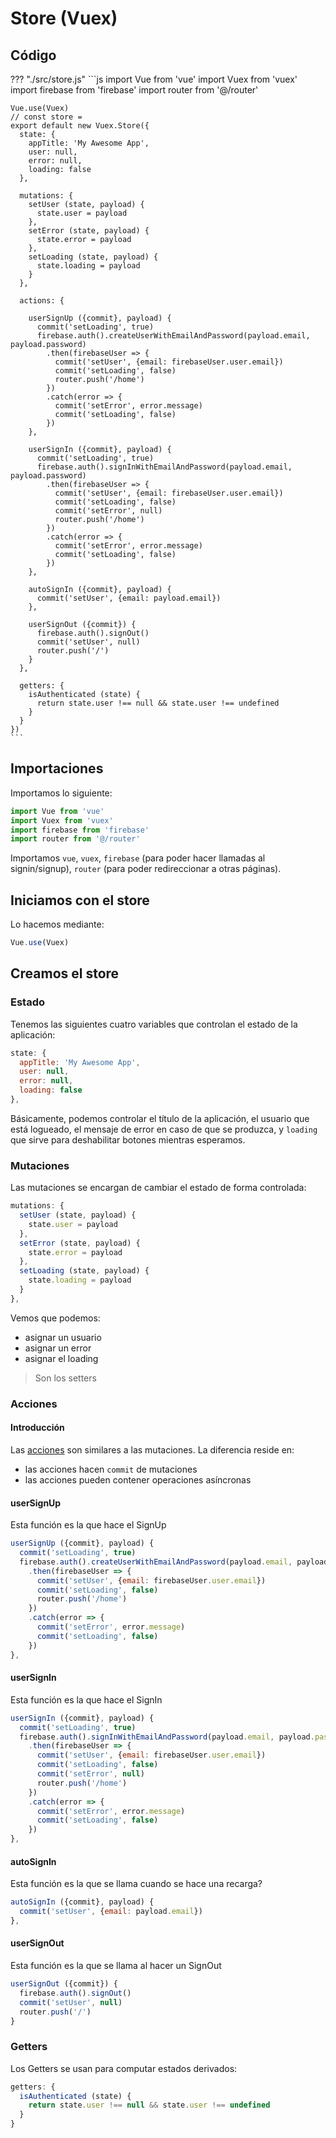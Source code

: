 # Store (Vuex)
## Código

??? "./src/store.js"
    ```js
    import Vue from 'vue'
    import Vuex from 'vuex'
    import firebase from 'firebase'
    import router from '@/router'

    Vue.use(Vuex)
    // const store =
    export default new Vuex.Store({
      state: {
        appTitle: 'My Awesome App',
        user: null,
        error: null,
        loading: false
      },

      mutations: {
        setUser (state, payload) {
          state.user = payload
        },
        setError (state, payload) {
          state.error = payload
        },
        setLoading (state, payload) {
          state.loading = payload
        }
      },

      actions: {

        userSignUp ({commit}, payload) {
          commit('setLoading', true)
          firebase.auth().createUserWithEmailAndPassword(payload.email, payload.password)
            .then(firebaseUser => {
              commit('setUser', {email: firebaseUser.user.email})
              commit('setLoading', false)
              router.push('/home')
            })
            .catch(error => {
              commit('setError', error.message)
              commit('setLoading', false)
            })
        },

        userSignIn ({commit}, payload) {
          commit('setLoading', true)
          firebase.auth().signInWithEmailAndPassword(payload.email, payload.password)
            .then(firebaseUser => {
              commit('setUser', {email: firebaseUser.user.email})
              commit('setLoading', false)
              commit('setError', null)
              router.push('/home')
            })
            .catch(error => {
              commit('setError', error.message)
              commit('setLoading', false)
            })
        },

        autoSignIn ({commit}, payload) {
          commit('setUser', {email: payload.email})
        },

        userSignOut ({commit}) {
          firebase.auth().signOut()
          commit('setUser', null)
          router.push('/')
        }
      },

      getters: {
        isAuthenticated (state) {
          return state.user !== null && state.user !== undefined
        }
      }
    })
    ```

## Importaciones
Importamos lo siguiente:

```js
import Vue from 'vue'
import Vuex from 'vuex'
import firebase from 'firebase'
import router from '@/router'
```

Importamos `vue`, `vuex`, `firebase` (para poder hacer llamadas al signin/signup), `router` (para poder redireccionar a otras páginas).

## Iniciamos con el store
Lo hacemos mediante:

```js
Vue.use(Vuex)
```

## Creamos el store
### Estado
Tenemos las siguientes cuatro variables que controlan el estado de la aplicación:

```js
state: {
  appTitle: 'My Awesome App',
  user: null,
  error: null,
  loading: false
},
```

Básicamente, podemos controlar el título de la aplicación, el usuario que está logueado, el mensaje de error en caso de que se produzca, y `loading` que sirve para deshabilitar botones mientras esperamos.

### Mutaciones
Las mutaciones se encargan de cambiar el estado de forma controlada:

```js
mutations: {
  setUser (state, payload) {
    state.user = payload
  },
  setError (state, payload) {
    state.error = payload
  },
  setLoading (state, payload) {
    state.loading = payload
  }
},
```

Vemos que podemos:

- asignar un usuario
- asignar un error
- asignar el loading

> Son los setters

### Acciones
#### Introducción
Las [acciones](https://vuex.vuejs.org/guide/actions.html) son similares a las mutaciones. La diferencia reside en:

- las acciones hacen `commit` de mutaciones
- las acciones pueden contener operaciones asíncronas


#### userSignUp
Esta función es la que hace el SignUp

```js
userSignUp ({commit}, payload) {
  commit('setLoading', true)
  firebase.auth().createUserWithEmailAndPassword(payload.email, payload.password)
    .then(firebaseUser => {
      commit('setUser', {email: firebaseUser.user.email})
      commit('setLoading', false)
      router.push('/home')
    })
    .catch(error => {
      commit('setError', error.message)
      commit('setLoading', false)
    })
},
```

#### userSignIn
Esta función es la que hace el SignIn

```js
userSignIn ({commit}, payload) {
  commit('setLoading', true)
  firebase.auth().signInWithEmailAndPassword(payload.email, payload.password)
    .then(firebaseUser => {
      commit('setUser', {email: firebaseUser.user.email})
      commit('setLoading', false)
      commit('setError', null)
      router.push('/home')
    })
    .catch(error => {
      commit('setError', error.message)
      commit('setLoading', false)
    })
},
```

#### autoSignIn
Esta función es la que se llama cuando se hace una recarga?

```js
autoSignIn ({commit}, payload) {
  commit('setUser', {email: payload.email})
},
```

#### userSignOut
Esta función es la que se llama al hacer un SignOut

```js
userSignOut ({commit}) {
  firebase.auth().signOut()
  commit('setUser', null)
  router.push('/')
}
```

### Getters
Los Getters se usan para computar estados derivados:

```js
getters: {
  isAuthenticated (state) {
    return state.user !== null && state.user !== undefined
  }
}
```

